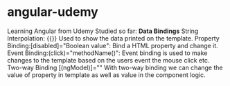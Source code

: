 # angular-udemy
Learning Angular from Udemy
Studied so far:
<b>Data Bindings</b>
String Interpolation: {{}}
Used to show the data printed on the template.
Property Binding:[disabled]="Boolean value": Bind a HTML property and change it.
Event Binding:(click)="methodName()": Event binding is used to make changes to the template based on the users event the mouse click etc.
Two-way Binding [(ngModel)]=""
With two-way binding we can change the value of property in template as well as value in the component logic.
